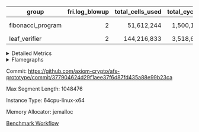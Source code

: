 | group | fri.log_blowup | total_cells_used | total_cycles | total_proof_time_ms |
| --- | --- | --- | --- | --- |
| fibonacci_program | <div style='text-align: right'>2</div>  | <div style='text-align: right'>51,612,244</div>  | <div style='text-align: right'>1,500,137</div>  | <span style="color: red">(+887.0 [+17.2%])</span> <div style='text-align: right'>6,059.0</div>  |
| leaf_verifier | <div style='text-align: right'>2</div>  | <div style='text-align: right'>144,216,833</div>  | <div style='text-align: right'>3,518,609</div>  | <div style='text-align: right'>15,709.0</div>  |


<details>
<summary>Detailed Metrics</summary>

| commit_exe_time_ms | execute_and_trace_gen_time_ms | execute_time_ms | fri.log_blowup | keygen_time_ms |
| --- | --- | --- | --- | --- |
| <span style="color: red">(+3.0 [+75.0%])</span> <div style='text-align: right'>7.0</div>  | <span style="color: green">(-352.0 [-29.7%])</span> <div style='text-align: right'>833.0</div>  | <span style="color: green">(-250.0 [-27.1%])</span> <div style='text-align: right'>671.0</div>  | <div style='text-align: right'>2</div>  | <span style="color: red">(+15.0 [+3.1%])</span> <div style='text-align: right'>501.0</div>  |

| air_name | constraints | interactions | quotient_deg |
| --- | --- | --- | --- |
| ProgramAir | <div style='text-align: right'>4</div>  | <div style='text-align: right'>1</div>  | <div style='text-align: right'>1</div>  |
| VmConnectorAir | <div style='text-align: right'>9</div>  | <div style='text-align: right'>3</div>  | <div style='text-align: right'>4</div>  |
| PersistentBoundaryAir<8> | <div style='text-align: right'>6</div>  | <div style='text-align: right'>3</div>  | <div style='text-align: right'>2</div>  |
| MemoryMerkleAir<8> | <div style='text-align: right'>40</div>  | <div style='text-align: right'>4</div>  | <div style='text-align: right'>2</div>  |
| AccessAdapterAir<2> | <div style='text-align: right'>14</div>  | <div style='text-align: right'>5</div>  | <div style='text-align: right'>4</div>  |
| AccessAdapterAir<4> | <div style='text-align: right'>14</div>  | <div style='text-align: right'>5</div>  | <div style='text-align: right'>4</div>  |
| AccessAdapterAir<8> | <div style='text-align: right'>14</div>  | <div style='text-align: right'>5</div>  | <div style='text-align: right'>4</div>  |
| AccessAdapterAir<16> | <div style='text-align: right'>14</div>  | <div style='text-align: right'>5</div>  | <div style='text-align: right'>2</div>  |
| AccessAdapterAir<32> | <div style='text-align: right'>14</div>  | <div style='text-align: right'>5</div>  | <div style='text-align: right'>2</div>  |
| AccessAdapterAir<64> | <div style='text-align: right'>14</div>  | <div style='text-align: right'>5</div>  | <div style='text-align: right'>2</div>  |
| VmAirWrapper<Rv32HintStoreAdapterAir, Rv32HintStoreCoreAir> | <div style='text-align: right'>17</div>  | <div style='text-align: right'>15</div>  | <div style='text-align: right'>2</div>  |
| VmAirWrapper<Rv32MultAdapterAir, DivRemCoreAir<4, 8> | <div style='text-align: right'>88</div>  | <div style='text-align: right'>25</div>  | <div style='text-align: right'>2</div>  |
| VmAirWrapper<Rv32MultAdapterAir, MulHCoreAir<4, 8> | <div style='text-align: right'>38</div>  | <div style='text-align: right'>24</div>  | <div style='text-align: right'>2</div>  |
| VmAirWrapper<Rv32MultAdapterAir, MultiplicationCoreAir<4, 8> | <div style='text-align: right'>26</div>  | <div style='text-align: right'>19</div>  | <div style='text-align: right'>2</div>  |
| RangeTupleCheckerAir<2> | <div style='text-align: right'>4</div>  | <div style='text-align: right'>1</div>  | <div style='text-align: right'>1</div>  |
| VmAirWrapper<Rv32RdWriteAdapterAir, Rv32AuipcCoreAir> | <div style='text-align: right'>15</div>  | <div style='text-align: right'>11</div>  | <div style='text-align: right'>2</div>  |
| VmAirWrapper<Rv32JalrAdapterAir, Rv32JalrCoreAir> | <div style='text-align: right'>20</div>  | <div style='text-align: right'>16</div>  | <div style='text-align: right'>2</div>  |
| VmAirWrapper<Rv32CondRdWriteAdapterAir, Rv32JalLuiCoreAir> | <div style='text-align: right'>22</div>  | <div style='text-align: right'>10</div>  | <div style='text-align: right'>2</div>  |
| VmAirWrapper<Rv32BranchAdapterAir, BranchLessThanCoreAir<4, 8> | <div style='text-align: right'>41</div>  | <div style='text-align: right'>13</div>  | <div style='text-align: right'>2</div>  |
| VmAirWrapper<Rv32BranchAdapterAir, BranchEqualCoreAir<4> | <div style='text-align: right'>25</div>  | <div style='text-align: right'>11</div>  | <div style='text-align: right'>2</div>  |
| VmAirWrapper<Rv32LoadStoreAdapterAir, LoadSignExtendCoreAir<4, 8> | <div style='text-align: right'>33</div>  | <div style='text-align: right'>18</div>  | <div style='text-align: right'>2</div>  |
| VmAirWrapper<Rv32LoadStoreAdapterAir, LoadStoreCoreAir<4> | <div style='text-align: right'>38</div>  | <div style='text-align: right'>17</div>  | <div style='text-align: right'>2</div>  |
| VmAirWrapper<Rv32BaseAluAdapterAir, ShiftCoreAir<4, 8> | <div style='text-align: right'>90</div>  | <div style='text-align: right'>23</div>  | <div style='text-align: right'>2</div>  |
| VmAirWrapper<Rv32BaseAluAdapterAir, LessThanCoreAir<4, 8> | <div style='text-align: right'>39</div>  | <div style='text-align: right'>17</div>  | <div style='text-align: right'>2</div>  |
| VmAirWrapper<Rv32BaseAluAdapterAir, BaseAluCoreAir<4, 8> | <div style='text-align: right'>43</div>  | <div style='text-align: right'>19</div>  | <div style='text-align: right'>2</div>  |
| BitwiseOperationLookupAir<8> | <div style='text-align: right'>4</div>  | <div style='text-align: right'>2</div>  | <div style='text-align: right'>2</div>  |
| PhantomAir | <div style='text-align: right'>5</div>  | <div style='text-align: right'>3</div>  | <div style='text-align: right'>4</div>  |
| Poseidon2VmAir<BabyBearParameters> | <div style='text-align: right'>525</div>  | <div style='text-align: right'>32</div>  | <div style='text-align: right'>4</div>  |
| VariableRangeCheckerAir | <div style='text-align: right'>4</div>  | <div style='text-align: right'>1</div>  | <div style='text-align: right'>1</div>  |
| VmAirWrapper<NativeAdapterAir<2, 0>, PublicValuesCoreAir> | <div style='text-align: right'>23</div>  | <div style='text-align: right'>11</div>  | <div style='text-align: right'>4</div>  |
| VolatileBoundaryAir | <div style='text-align: right'>16</div>  | <div style='text-align: right'>4</div>  | <div style='text-align: right'>4</div>  |
| FriReducedOpeningAir | <div style='text-align: right'>59</div>  | <div style='text-align: right'>35</div>  | <div style='text-align: right'>4</div>  |
| VmAirWrapper<NativeVectorizedAdapterAir<4>, FieldExtensionCoreAir> | <div style='text-align: right'>23</div>  | <div style='text-align: right'>15</div>  | <div style='text-align: right'>4</div>  |
| VmAirWrapper<NativeAdapterAir<2, 1>, FieldArithmeticCoreAir> | <div style='text-align: right'>23</div>  | <div style='text-align: right'>15</div>  | <div style='text-align: right'>4</div>  |
| VmAirWrapper<JalNativeAdapterAir, JalCoreAir> | <div style='text-align: right'>6</div>  | <div style='text-align: right'>7</div>  | <div style='text-align: right'>4</div>  |
| VmAirWrapper<BranchNativeAdapterAir, BranchEqualCoreAir<1> | <div style='text-align: right'>23</div>  | <div style='text-align: right'>11</div>  | <div style='text-align: right'>2</div>  |
| VmAirWrapper<NativeLoadStoreAdapterAir<1>, NativeLoadStoreCoreAir<1> | <div style='text-align: right'>31</div>  | <div style='text-align: right'>19</div>  | <div style='text-align: right'>4</div>  |

| group | segment | stark_prove_excluding_trace_time_ms | total_cells | total_cells_used | total_cycles | trace_gen_time_ms |
| --- | --- | --- | --- | --- | --- | --- |
| fibonacci_program | 0 | <span style="color: red">(+887.0 [+17.2%])</span> <div style='text-align: right'>6,059.0</div>  | <div style='text-align: right'>197,696,030</div>  | <div style='text-align: right'>51,612,244</div>  | <div style='text-align: right'>1,500,137</div>  | <span style="color: green">(-78.0 [-32.1%])</span> <div style='text-align: right'>165.0</div>  |

| group | chip_name | segment | rows_used |
| --- | --- | --- | --- |
| fibonacci_program | ProgramChip | 0 | <div style='text-align: right'>3,335</div>  |
| fibonacci_program | VmConnectorAir | 0 | <div style='text-align: right'>2</div>  |
| fibonacci_program | Boundary | 0 | <div style='text-align: right'>36</div>  |
| fibonacci_program | Merkle | 0 | <div style='text-align: right'>280</div>  |
| fibonacci_program | AccessAdapter<8> | 0 | <div style='text-align: right'>36</div>  |
| fibonacci_program | <Rv32HintStoreAdapterAir,Rv32HintStoreCoreAir> | 0 | <div style='text-align: right'>3</div>  |
| fibonacci_program | RangeTupleCheckerAir<2> | 0 | <div style='text-align: right'>524,288</div>  |
| fibonacci_program | <Rv32RdWriteAdapterAir,Rv32AuipcCoreAir> | 0 | <div style='text-align: right'>9</div>  |
| fibonacci_program | <Rv32JalrAdapterAir,Rv32JalrCoreAir> | 0 | <div style='text-align: right'>13</div>  |
| fibonacci_program | <Rv32CondRdWriteAdapterAir,Rv32JalLuiCoreAir> | 0 | <div style='text-align: right'>100,010</div>  |
| fibonacci_program | <Rv32BranchAdapterAir,BranchLessThanCoreAir<4, 8>> | 0 | <div style='text-align: right'>5</div>  |
| fibonacci_program | <Rv32BranchAdapterAir,BranchEqualCoreAir<4>> | 0 | <div style='text-align: right'>200,009</div>  |
| fibonacci_program | <Rv32LoadStoreAdapterAir,LoadStoreCoreAir<4>> | 0 | <div style='text-align: right'>28</div>  |
| fibonacci_program | <Rv32BaseAluAdapterAir,ShiftCoreAir<4, 8>> | 0 | <div style='text-align: right'>2</div>  |
| fibonacci_program | <Rv32BaseAluAdapterAir,LessThanCoreAir<4, 8>> | 0 | <div style='text-align: right'>300,002</div>  |
| fibonacci_program | <Rv32BaseAluAdapterAir,BaseAluCoreAir<4, 8>> | 0 | <div style='text-align: right'>900,054</div>  |
| fibonacci_program | BitwiseOperationLookupAir<8> | 0 | <div style='text-align: right'>65,536</div>  |
| fibonacci_program | PhantomAir | 0 | <div style='text-align: right'>2</div>  |
| fibonacci_program | Poseidon2VmAir<BabyBearParameters> | 0 | <div style='text-align: right'>316</div>  |
| fibonacci_program | VariableRangeCheckerAir | 0 | <div style='text-align: right'>262,144</div>  |

| group | dsl_ir | opcode | segment | frequency |
| --- | --- | --- | --- | --- |
| fibonacci_program |  | ADD | 0 | <div style='text-align: right'>900,045</div>  |
| fibonacci_program |  | AND | 0 | <div style='text-align: right'>2</div>  |
| fibonacci_program |  | AUIPC | 0 | <div style='text-align: right'>9</div>  |
| fibonacci_program |  | BEQ | 0 | <div style='text-align: right'>100,004</div>  |
| fibonacci_program |  | BGEU | 0 | <div style='text-align: right'>3</div>  |
| fibonacci_program |  | BLTU | 0 | <div style='text-align: right'>2</div>  |
| fibonacci_program |  | BNE | 0 | <div style='text-align: right'>100,005</div>  |
| fibonacci_program |  | HINT_STOREW | 0 | <div style='text-align: right'>3</div>  |
| fibonacci_program |  | JAL | 0 | <div style='text-align: right'>100,001</div>  |
| fibonacci_program |  | JALR | 0 | <div style='text-align: right'>13</div>  |
| fibonacci_program |  | LOADW | 0 | <div style='text-align: right'>13</div>  |
| fibonacci_program |  | LUI | 0 | <div style='text-align: right'>9</div>  |
| fibonacci_program |  | OR | 0 | <div style='text-align: right'>1</div>  |
| fibonacci_program |  | PHANTOM | 0 | <div style='text-align: right'>2</div>  |
| fibonacci_program |  | SLL | 0 | <div style='text-align: right'>2</div>  |
| fibonacci_program |  | SLTU | 0 | <div style='text-align: right'>300,002</div>  |
| fibonacci_program |  | STOREW | 0 | <div style='text-align: right'>15</div>  |
| fibonacci_program |  | SUB | 0 | <div style='text-align: right'>4</div>  |
| fibonacci_program |  | XOR | 0 | <div style='text-align: right'>2</div>  |

| group | air_name | dsl_ir | opcode | segment | cells_used |
| --- | --- | --- | --- | --- | --- |
| fibonacci_program | <Rv32BaseAluAdapterAir,BaseAluCoreAir<4, 8>> |  | ADD | 0 | <div style='text-align: right'>32,401,620</div>  |
| fibonacci_program | AccessAdapter<8> |  | ADD | 0 | <div style='text-align: right'>68</div>  |
| fibonacci_program | Boundary |  | ADD | 0 | <div style='text-align: right'>160</div>  |
| fibonacci_program | Merkle |  | ADD | 0 | <div style='text-align: right'>320</div>  |
| fibonacci_program | <Rv32BaseAluAdapterAir,BaseAluCoreAir<4, 8>> |  | AND | 0 | <div style='text-align: right'>72</div>  |
| fibonacci_program | <Rv32RdWriteAdapterAir,Rv32AuipcCoreAir> |  | AUIPC | 0 | <div style='text-align: right'>189</div>  |
| fibonacci_program | AccessAdapter<8> |  | AUIPC | 0 | <div style='text-align: right'>34</div>  |
| fibonacci_program | Boundary |  | AUIPC | 0 | <div style='text-align: right'>80</div>  |
| fibonacci_program | Merkle |  | AUIPC | 0 | <div style='text-align: right'>3,456</div>  |
| fibonacci_program | <Rv32BranchAdapterAir,BranchEqualCoreAir<4>> |  | BEQ | 0 | <div style='text-align: right'>2,600,104</div>  |
| fibonacci_program | <Rv32BranchAdapterAir,BranchLessThanCoreAir<4, 8>> |  | BGEU | 0 | <div style='text-align: right'>96</div>  |
| fibonacci_program | <Rv32BranchAdapterAir,BranchLessThanCoreAir<4, 8>> |  | BLTU | 0 | <div style='text-align: right'>64</div>  |
| fibonacci_program | <Rv32BranchAdapterAir,BranchEqualCoreAir<4>> |  | BNE | 0 | <div style='text-align: right'>2,600,130</div>  |
| fibonacci_program | <Rv32HintStoreAdapterAir,Rv32HintStoreCoreAir> |  | HINT_STOREW | 0 | <div style='text-align: right'>78</div>  |
| fibonacci_program | <Rv32CondRdWriteAdapterAir,Rv32JalLuiCoreAir> |  | JAL | 0 | <div style='text-align: right'>1,800,018</div>  |
| fibonacci_program | <Rv32JalrAdapterAir,Rv32JalrCoreAir> |  | JALR | 0 | <div style='text-align: right'>364</div>  |
| fibonacci_program | <Rv32LoadStoreAdapterAir,LoadStoreCoreAir<4>> |  | LOADW | 0 | <div style='text-align: right'>520</div>  |
| fibonacci_program | AccessAdapter<8> |  | LOADW | 0 | <div style='text-align: right'>34</div>  |
| fibonacci_program | Boundary |  | LOADW | 0 | <div style='text-align: right'>80</div>  |
| fibonacci_program | Merkle |  | LOADW | 0 | <div style='text-align: right'>2,304</div>  |
| fibonacci_program | <Rv32CondRdWriteAdapterAir,Rv32JalLuiCoreAir> |  | LUI | 0 | <div style='text-align: right'>162</div>  |
| fibonacci_program | <Rv32BaseAluAdapterAir,BaseAluCoreAir<4, 8>> |  | OR | 0 | <div style='text-align: right'>36</div>  |
| fibonacci_program | PhantomAir |  | PHANTOM | 0 | <div style='text-align: right'>12</div>  |
| fibonacci_program | <Rv32BaseAluAdapterAir,ShiftCoreAir<4, 8>> |  | SLL | 0 | <div style='text-align: right'>106</div>  |
| fibonacci_program | <Rv32BaseAluAdapterAir,LessThanCoreAir<4, 8>> |  | SLTU | 0 | <div style='text-align: right'>11,100,074</div>  |
| fibonacci_program | AccessAdapter<8> |  | SLTU | 0 | <div style='text-align: right'>34</div>  |
| fibonacci_program | Boundary |  | SLTU | 0 | <div style='text-align: right'>80</div>  |
| fibonacci_program | <Rv32LoadStoreAdapterAir,LoadStoreCoreAir<4>> |  | STOREW | 0 | <div style='text-align: right'>600</div>  |
| fibonacci_program | AccessAdapter<8> |  | STOREW | 0 | <div style='text-align: right'>136</div>  |
| fibonacci_program | Boundary |  | STOREW | 0 | <div style='text-align: right'>320</div>  |
| fibonacci_program | Merkle |  | STOREW | 0 | <div style='text-align: right'>2,816</div>  |
| fibonacci_program | <Rv32BaseAluAdapterAir,BaseAluCoreAir<4, 8>> |  | SUB | 0 | <div style='text-align: right'>144</div>  |
| fibonacci_program | <Rv32BaseAluAdapterAir,BaseAluCoreAir<4, 8>> |  | XOR | 0 | <div style='text-align: right'>72</div>  |

| group | execute_time_ms | fri.log_blowup | num_segments | total_cells_used | total_cycles | total_proof_time_ms |
| --- | --- | --- | --- | --- | --- | --- |
| fibonacci_program | <span style="color: green">(-246.0 [-26.3%])</span> <div style='text-align: right'>689.0</div>  | <div style='text-align: right'>2</div>  | <div style='text-align: right'>1</div>  | <div style='text-align: right'>51,612,244</div>  | <div style='text-align: right'>1,500,137</div>  | <span style="color: red">(+887.0 [+17.2%])</span> <div style='text-align: right'>6,059.0</div>  |
| leaf_verifier |  | <div style='text-align: right'>2</div>  |  | <div style='text-align: right'>144,216,833</div>  | <div style='text-align: right'>3,518,609</div>  | <div style='text-align: right'>15,709.0</div>  |

| group | air_name | segment | cells | main_cols | perm_cols | prep_cols | rows |
| --- | --- | --- | --- | --- | --- | --- | --- |
| fibonacci_program | ProgramAir | 0 | <div style='text-align: right'>73,728</div>  | <div style='text-align: right'>10</div>  | <div style='text-align: right'>8</div>  |  | <div style='text-align: right'>4,096</div>  |
| fibonacci_program | VmConnectorAir | 0 | <div style='text-align: right'>32</div>  | <div style='text-align: right'>4</div>  | <div style='text-align: right'>12</div>  | <div style='text-align: right'>1</div>  | <div style='text-align: right'>2</div>  |
| fibonacci_program | PersistentBoundaryAir<8> | 0 | <div style='text-align: right'>2,048</div>  | <div style='text-align: right'>20</div>  | <div style='text-align: right'>12</div>  |  | <div style='text-align: right'>64</div>  |
| fibonacci_program | MemoryMerkleAir<8> | 0 | <div style='text-align: right'>26,624</div>  | <div style='text-align: right'>32</div>  | <div style='text-align: right'>20</div>  |  | <div style='text-align: right'>512</div>  |
| fibonacci_program | AccessAdapterAir<8> | 0 | <div style='text-align: right'>2,624</div>  | <div style='text-align: right'>17</div>  | <div style='text-align: right'>24</div>  |  | <div style='text-align: right'>64</div>  |
| fibonacci_program | VmAirWrapper<Rv32HintStoreAdapterAir, Rv32HintStoreCoreAir> | 0 | <div style='text-align: right'>248</div>  | <div style='text-align: right'>26</div>  | <div style='text-align: right'>36</div>  |  | <div style='text-align: right'>4</div>  |
| fibonacci_program | RangeTupleCheckerAir<2> | 0 | <div style='text-align: right'>4,718,592</div>  | <div style='text-align: right'>1</div>  | <div style='text-align: right'>8</div>  | <div style='text-align: right'>2</div>  | <div style='text-align: right'>524,288</div>  |
| fibonacci_program | VmAirWrapper<Rv32RdWriteAdapterAir, Rv32AuipcCoreAir> | 0 | <div style='text-align: right'>784</div>  | <div style='text-align: right'>21</div>  | <div style='text-align: right'>28</div>  |  | <div style='text-align: right'>16</div>  |
| fibonacci_program | VmAirWrapper<Rv32JalrAdapterAir, Rv32JalrCoreAir> | 0 | <div style='text-align: right'>1,024</div>  | <div style='text-align: right'>28</div>  | <div style='text-align: right'>36</div>  |  | <div style='text-align: right'>16</div>  |
| fibonacci_program | VmAirWrapper<Rv32CondRdWriteAdapterAir, Rv32JalLuiCoreAir> | 0 | <div style='text-align: right'>8,126,464</div>  | <div style='text-align: right'>18</div>  | <div style='text-align: right'>44</div>  |  | <div style='text-align: right'>131,072</div>  |
| fibonacci_program | VmAirWrapper<Rv32BranchAdapterAir, BranchLessThanCoreAir<4, 8> | 0 | <div style='text-align: right'>704</div>  | <div style='text-align: right'>32</div>  | <div style='text-align: right'>56</div>  |  | <div style='text-align: right'>8</div>  |
| fibonacci_program | VmAirWrapper<Rv32BranchAdapterAir, BranchEqualCoreAir<4> | 0 | <div style='text-align: right'>19,398,656</div>  | <div style='text-align: right'>26</div>  | <div style='text-align: right'>48</div>  |  | <div style='text-align: right'>262,144</div>  |
| fibonacci_program | VmAirWrapper<Rv32LoadStoreAdapterAir, LoadStoreCoreAir<4> | 0 | <div style='text-align: right'>3,584</div>  | <div style='text-align: right'>40</div>  | <div style='text-align: right'>72</div>  |  | <div style='text-align: right'>32</div>  |
| fibonacci_program | VmAirWrapper<Rv32BaseAluAdapterAir, ShiftCoreAir<4, 8> | 0 | <div style='text-align: right'>210</div>  | <div style='text-align: right'>53</div>  | <div style='text-align: right'>52</div>  |  | <div style='text-align: right'>2</div>  |
| fibonacci_program | VmAirWrapper<Rv32BaseAluAdapterAir, LessThanCoreAir<4, 8> | 0 | <div style='text-align: right'>40,370,176</div>  | <div style='text-align: right'>37</div>  | <div style='text-align: right'>40</div>  |  | <div style='text-align: right'>524,288</div>  |
| fibonacci_program | VmAirWrapper<Rv32BaseAluAdapterAir, BaseAluCoreAir<4, 8> | 0 | <div style='text-align: right'>121,634,816</div>  | <div style='text-align: right'>36</div>  | <div style='text-align: right'>80</div>  |  | <div style='text-align: right'>1,048,576</div>  |
| fibonacci_program | BitwiseOperationLookupAir<8> | 0 | <div style='text-align: right'>655,360</div>  | <div style='text-align: right'>2</div>  | <div style='text-align: right'>8</div>  | <div style='text-align: right'>3</div>  | <div style='text-align: right'>65,536</div>  |
| fibonacci_program | PhantomAir | 0 | <div style='text-align: right'>36</div>  | <div style='text-align: right'>6</div>  | <div style='text-align: right'>12</div>  |  | <div style='text-align: right'>2</div>  |
| fibonacci_program | Poseidon2VmAir<BabyBearParameters> | 0 | <div style='text-align: right'>321,024</div>  | <div style='text-align: right'>559</div>  | <div style='text-align: right'>68</div>  |  | <div style='text-align: right'>512</div>  |
| fibonacci_program | VariableRangeCheckerAir | 0 | <div style='text-align: right'>2,359,296</div>  | <div style='text-align: right'>1</div>  | <div style='text-align: right'>8</div>  | <div style='text-align: right'>2</div>  | <div style='text-align: right'>262,144</div>  |

| group | index | execute_time_ms | total_cells_used | total_cycles |
| --- | --- | --- | --- | --- |
| leaf_verifier | 0 | <div style='text-align: right'>1,951.0</div>  | <div style='text-align: right'>144,216,833</div>  | <div style='text-align: right'>3,518,609</div>  |

| group | chip_name | index | rows_used |
| --- | --- | --- | --- |
| leaf_verifier | ProgramChip | 0 | <div style='text-align: right'>108,928</div>  |
| leaf_verifier | VmConnectorAir | 0 | <div style='text-align: right'>2</div>  |
| leaf_verifier | <NativeAdapterAir<2, 0>,PublicValuesCoreAir> | 0 | <div style='text-align: right'>36</div>  |
| leaf_verifier | Boundary | 0 | <div style='text-align: right'>424,581</div>  |
| leaf_verifier | AccessAdapter<2> | 0 | <div style='text-align: right'>404,748</div>  |
| leaf_verifier | AccessAdapter<4> | 0 | <div style='text-align: right'>202,626</div>  |
| leaf_verifier | AccessAdapter<8> | 0 | <div style='text-align: right'>58,714</div>  |
| leaf_verifier | Poseidon2VmAir<BabyBearParameters> | 0 | <div style='text-align: right'>28,074</div>  |
| leaf_verifier | FriReducedOpeningAir | 0 | <div style='text-align: right'>144,732</div>  |
| leaf_verifier | <NativeVectorizedAdapterAir<4>,FieldExtensionCoreAir> | 0 | <div style='text-align: right'>35,074</div>  |
| leaf_verifier | <NativeAdapterAir<2, 1>,FieldArithmeticCoreAir> | 0 | <div style='text-align: right'>1,355,464</div>  |
| leaf_verifier | <JalNativeAdapterAir,JalCoreAir> | 0 | <div style='text-align: right'>72,768</div>  |
| leaf_verifier | <BranchNativeAdapterAir,BranchEqualCoreAir<1>> | 0 | <div style='text-align: right'>676,191</div>  |
| leaf_verifier | <NativeLoadStoreAdapterAir<1>,NativeLoadStoreCoreAir<1>> | 0 | <div style='text-align: right'>1,134,653</div>  |
| leaf_verifier | PhantomAir | 0 | <div style='text-align: right'>211,015</div>  |
| leaf_verifier | VariableRangeCheckerAir | 0 | <div style='text-align: right'>262,144</div>  |

| group | dsl_ir | index | opcode | frequency |
| --- | --- | --- | --- | --- |
| leaf_verifier |  | 0 | ADD | <div style='text-align: right'>1,153,076</div>  |
| leaf_verifier |  | 0 | BBE4DIV | <div style='text-align: right'>6,268</div>  |
| leaf_verifier |  | 0 | BBE4MUL | <div style='text-align: right'>11,820</div>  |
| leaf_verifier |  | 0 | BEQ | <div style='text-align: right'>18,557</div>  |
| leaf_verifier |  | 0 | BNE | <div style='text-align: right'>657,634</div>  |
| leaf_verifier |  | 0 | COMP_POS2 | <div style='text-align: right'>17,189</div>  |
| leaf_verifier |  | 0 | DIV | <div style='text-align: right'>128</div>  |
| leaf_verifier |  | 0 | FE4ADD | <div style='text-align: right'>13,429</div>  |
| leaf_verifier |  | 0 | FE4SUB | <div style='text-align: right'>3,557</div>  |
| leaf_verifier |  | 0 | FRI_REDUCED_OPENING | <div style='text-align: right'>5,334</div>  |
| leaf_verifier |  | 0 | JAL | <div style='text-align: right'>72,768</div>  |
| leaf_verifier |  | 0 | LOADW | <div style='text-align: right'>155,907</div>  |
| leaf_verifier |  | 0 | LOADW2 | <div style='text-align: right'>360,784</div>  |
| leaf_verifier |  | 0 | MUL | <div style='text-align: right'>143,987</div>  |
| leaf_verifier |  | 0 | PERM_POS2 | <div style='text-align: right'>10,885</div>  |
| leaf_verifier |  | 0 | PHANTOM | <div style='text-align: right'>211,015</div>  |
| leaf_verifier |  | 0 | PUBLISH | <div style='text-align: right'>36</div>  |
| leaf_verifier |  | 0 | SHINTW | <div style='text-align: right'>245,582</div>  |
| leaf_verifier |  | 0 | STOREW | <div style='text-align: right'>192,376</div>  |
| leaf_verifier |  | 0 | STOREW2 | <div style='text-align: right'>180,004</div>  |
| leaf_verifier |  | 0 | SUB | <div style='text-align: right'>58,273</div>  |

| group | air_name | dsl_ir | index | opcode | cells_used |
| --- | --- | --- | --- | --- | --- |
| leaf_verifier | <NativeAdapterAir<2, 1>,FieldArithmeticCoreAir> |  | 0 | ADD | <div style='text-align: right'>34,592,280</div>  |
| leaf_verifier | AccessAdapter<2> |  | 0 | ADD | <div style='text-align: right'>203,984</div>  |
| leaf_verifier | AccessAdapter<4> |  | 0 | ADD | <div style='text-align: right'>120,536</div>  |
| leaf_verifier | Boundary |  | 0 | ADD | <div style='text-align: right'>146,135</div>  |
| leaf_verifier | <NativeVectorizedAdapterAir<4>,FieldExtensionCoreAir> |  | 0 | BBE4DIV | <div style='text-align: right'>250,720</div>  |
| leaf_verifier | AccessAdapter<2> |  | 0 | BBE4DIV | <div style='text-align: right'>121,044</div>  |
| leaf_verifier | AccessAdapter<4> |  | 0 | BBE4DIV | <div style='text-align: right'>71,526</div>  |
| leaf_verifier | Boundary |  | 0 | BBE4DIV | <div style='text-align: right'>704</div>  |
| leaf_verifier | <NativeVectorizedAdapterAir<4>,FieldExtensionCoreAir> |  | 0 | BBE4MUL | <div style='text-align: right'>472,800</div>  |
| leaf_verifier | AccessAdapter<2> |  | 0 | BBE4MUL | <div style='text-align: right'>303,600</div>  |
| leaf_verifier | AccessAdapter<4> |  | 0 | BBE4MUL | <div style='text-align: right'>179,400</div>  |
| leaf_verifier | Boundary |  | 0 | BBE4MUL | <div style='text-align: right'>139,304</div>  |
| leaf_verifier | <BranchNativeAdapterAir,BranchEqualCoreAir<1>> |  | 0 | BEQ | <div style='text-align: right'>426,811</div>  |
| leaf_verifier | <BranchNativeAdapterAir,BranchEqualCoreAir<1>> |  | 0 | BNE | <div style='text-align: right'>15,125,582</div>  |
| leaf_verifier | AccessAdapter<2> |  | 0 | BNE | <div style='text-align: right'>1,386</div>  |
| leaf_verifier | AccessAdapter<4> |  | 0 | BNE | <div style='text-align: right'>819</div>  |
| leaf_verifier | AccessAdapter<2> |  | 0 | COMP_POS2 | <div style='text-align: right'>694,452</div>  |
| leaf_verifier | AccessAdapter<4> |  | 0 | COMP_POS2 | <div style='text-align: right'>410,358</div>  |
| leaf_verifier | AccessAdapter<8> |  | 0 | COMP_POS2 | <div style='text-align: right'>268,311</div>  |
| leaf_verifier | Boundary |  | 0 | COMP_POS2 | <div style='text-align: right'>88</div>  |
| leaf_verifier | Poseidon2VmAir<BabyBearParameters> |  | 0 | COMP_POS2 | <div style='text-align: right'>9,608,651</div>  |
| leaf_verifier | <NativeAdapterAir<2, 1>,FieldArithmeticCoreAir> |  | 0 | DIV | <div style='text-align: right'>3,840</div>  |
| leaf_verifier | <NativeVectorizedAdapterAir<4>,FieldExtensionCoreAir> |  | 0 | FE4ADD | <div style='text-align: right'>537,160</div>  |
| leaf_verifier | AccessAdapter<2> |  | 0 | FE4ADD | <div style='text-align: right'>246,554</div>  |
| leaf_verifier | AccessAdapter<4> |  | 0 | FE4ADD | <div style='text-align: right'>145,691</div>  |
| leaf_verifier | Boundary |  | 0 | FE4ADD | <div style='text-align: right'>114,532</div>  |
| leaf_verifier | <NativeVectorizedAdapterAir<4>,FieldExtensionCoreAir> |  | 0 | FE4SUB | <div style='text-align: right'>142,280</div>  |
| leaf_verifier | AccessAdapter<2> |  | 0 | FE4SUB | <div style='text-align: right'>125,488</div>  |
| leaf_verifier | AccessAdapter<4> |  | 0 | FE4SUB | <div style='text-align: right'>74,152</div>  |
| leaf_verifier | Boundary |  | 0 | FE4SUB | <div style='text-align: right'>26,092</div>  |
| leaf_verifier | AccessAdapter<2> |  | 0 | FRI_REDUCED_OPENING | <div style='text-align: right'>151,580</div>  |
| leaf_verifier | AccessAdapter<4> |  | 0 | FRI_REDUCED_OPENING | <div style='text-align: right'>89,570</div>  |
| leaf_verifier | FriReducedOpeningAir |  | 0 | FRI_REDUCED_OPENING | <div style='text-align: right'>9,262,848</div>  |
| leaf_verifier | <JalNativeAdapterAir,JalCoreAir> |  | 0 | JAL | <div style='text-align: right'>727,680</div>  |
| leaf_verifier | AccessAdapter<2> |  | 0 | JAL | <div style='text-align: right'>418</div>  |
| leaf_verifier | AccessAdapter<4> |  | 0 | JAL | <div style='text-align: right'>494</div>  |
| leaf_verifier | Boundary |  | 0 | JAL | <div style='text-align: right'>11</div>  |
| leaf_verifier | <NativeLoadStoreAdapterAir<1>,NativeLoadStoreCoreAir<1>> |  | 0 | LOADW | <div style='text-align: right'>6,392,187</div>  |
| leaf_verifier | AccessAdapter<2> |  | 0 | LOADW | <div style='text-align: right'>285,538</div>  |
| leaf_verifier | AccessAdapter<4> |  | 0 | LOADW | <div style='text-align: right'>134,381</div>  |
| leaf_verifier | AccessAdapter<8> |  | 0 | LOADW | <div style='text-align: right'>20,893</div>  |
| leaf_verifier | Boundary |  | 0 | LOADW | <div style='text-align: right'>21,681</div>  |
| leaf_verifier | <NativeLoadStoreAdapterAir<1>,NativeLoadStoreCoreAir<1>> |  | 0 | LOADW2 | <div style='text-align: right'>14,792,144</div>  |
| leaf_verifier | AccessAdapter<2> |  | 0 | LOADW2 | <div style='text-align: right'>57,200</div>  |
| leaf_verifier | AccessAdapter<4> |  | 0 | LOADW2 | <div style='text-align: right'>33,800</div>  |
| leaf_verifier | AccessAdapter<8> |  | 0 | LOADW2 | <div style='text-align: right'>493</div>  |
| leaf_verifier | Boundary |  | 0 | LOADW2 | <div style='text-align: right'>1,397</div>  |
| leaf_verifier | <NativeAdapterAir<2, 1>,FieldArithmeticCoreAir> |  | 0 | MUL | <div style='text-align: right'>4,319,610</div>  |
| leaf_verifier | AccessAdapter<2> |  | 0 | MUL | <div style='text-align: right'>23,881</div>  |
| leaf_verifier | AccessAdapter<4> |  | 0 | MUL | <div style='text-align: right'>14,131</div>  |
| leaf_verifier | Boundary |  | 0 | MUL | <div style='text-align: right'>32,824</div>  |
| leaf_verifier | AccessAdapter<2> |  | 0 | PERM_POS2 | <div style='text-align: right'>583,396</div>  |
| leaf_verifier | AccessAdapter<4> |  | 0 | PERM_POS2 | <div style='text-align: right'>346,372</div>  |
| leaf_verifier | AccessAdapter<8> |  | 0 | PERM_POS2 | <div style='text-align: right'>230,758</div>  |
| leaf_verifier | Poseidon2VmAir<BabyBearParameters> |  | 0 | PERM_POS2 | <div style='text-align: right'>6,084,715</div>  |
| leaf_verifier | PhantomAir |  | 0 | PHANTOM | <div style='text-align: right'>1,266,090</div>  |
| leaf_verifier | <NativeAdapterAir<2, 0>,PublicValuesCoreAir> |  | 0 | PUBLISH | <div style='text-align: right'>828</div>  |
| leaf_verifier | <NativeLoadStoreAdapterAir<1>,NativeLoadStoreCoreAir<1>> |  | 0 | SHINTW | <div style='text-align: right'>10,068,862</div>  |
| leaf_verifier | AccessAdapter<2> |  | 0 | SHINTW | <div style='text-align: right'>22</div>  |
| leaf_verifier | AccessAdapter<4> |  | 0 | SHINTW | <div style='text-align: right'>26</div>  |
| leaf_verifier | AccessAdapter<8> |  | 0 | SHINTW | <div style='text-align: right'>17</div>  |
| leaf_verifier | Boundary |  | 0 | SHINTW | <div style='text-align: right'>2,696,870</div>  |
| leaf_verifier | <NativeLoadStoreAdapterAir<1>,NativeLoadStoreCoreAir<1>> |  | 0 | STOREW | <div style='text-align: right'>7,887,416</div>  |
| leaf_verifier | AccessAdapter<2> |  | 0 | STOREW | <div style='text-align: right'>69,905</div>  |
| leaf_verifier | AccessAdapter<4> |  | 0 | STOREW | <div style='text-align: right'>40,391</div>  |
| leaf_verifier | AccessAdapter<8> |  | 0 | STOREW | <div style='text-align: right'>1,768</div>  |
| leaf_verifier | Boundary |  | 0 | STOREW | <div style='text-align: right'>735,889</div>  |
| leaf_verifier | <NativeLoadStoreAdapterAir<1>,NativeLoadStoreCoreAir<1>> |  | 0 | STOREW2 | <div style='text-align: right'>7,380,164</div>  |
| leaf_verifier | AccessAdapter<2> |  | 0 | STOREW2 | <div style='text-align: right'>497,530</div>  |
| leaf_verifier | AccessAdapter<4> |  | 0 | STOREW2 | <div style='text-align: right'>295,633</div>  |
| leaf_verifier | AccessAdapter<8> |  | 0 | STOREW2 | <div style='text-align: right'>138,856</div>  |
| leaf_verifier | Boundary |  | 0 | STOREW2 | <div style='text-align: right'>739,684</div>  |
| leaf_verifier | <NativeAdapterAir<2, 1>,FieldArithmeticCoreAir> |  | 0 | SUB | <div style='text-align: right'>1,748,190</div>  |
| leaf_verifier | AccessAdapter<2> |  | 0 | SUB | <div style='text-align: right'>59,235</div>  |
| leaf_verifier | AccessAdapter<4> |  | 0 | SUB | <div style='text-align: right'>70,005</div>  |
| leaf_verifier | Boundary |  | 0 | SUB | <div style='text-align: right'>15,180</div>  |

| group | air_name | index | segment | cells | main_cols | perm_cols | prep_cols | rows |
| --- | --- | --- | --- | --- | --- | --- | --- | --- |
| leaf_verifier | ProgramAir | 0 | 0 | <div style='text-align: right'>2,359,296</div>  | <div style='text-align: right'>10</div>  | <div style='text-align: right'>8</div>  |  | <div style='text-align: right'>131,072</div>  |
| leaf_verifier | VmConnectorAir | 0 | 0 | <div style='text-align: right'>24</div>  | <div style='text-align: right'>4</div>  | <div style='text-align: right'>8</div>  | <div style='text-align: right'>1</div>  | <div style='text-align: right'>2</div>  |
| leaf_verifier | VmAirWrapper<NativeAdapterAir<2, 0>, PublicValuesCoreAir> | 0 | 0 | <div style='text-align: right'>2,496</div>  | <div style='text-align: right'>23</div>  | <div style='text-align: right'>16</div>  |  | <div style='text-align: right'>64</div>  |
| leaf_verifier | VolatileBoundaryAir | 0 | 0 | <div style='text-align: right'>9,961,472</div>  | <div style='text-align: right'>11</div>  | <div style='text-align: right'>8</div>  |  | <div style='text-align: right'>524,288</div>  |
| leaf_verifier | AccessAdapterAir<2> | 0 | 0 | <div style='text-align: right'>14,155,776</div>  | <div style='text-align: right'>11</div>  | <div style='text-align: right'>16</div>  |  | <div style='text-align: right'>524,288</div>  |
| leaf_verifier | AccessAdapterAir<4> | 0 | 0 | <div style='text-align: right'>7,602,176</div>  | <div style='text-align: right'>13</div>  | <div style='text-align: right'>16</div>  |  | <div style='text-align: right'>262,144</div>  |
| leaf_verifier | AccessAdapterAir<8> | 0 | 0 | <div style='text-align: right'>2,162,688</div>  | <div style='text-align: right'>17</div>  | <div style='text-align: right'>16</div>  |  | <div style='text-align: right'>65,536</div>  |
| leaf_verifier | Poseidon2VmAir<BabyBearParameters> | 0 | 0 | <div style='text-align: right'>19,496,960</div>  | <div style='text-align: right'>559</div>  | <div style='text-align: right'>36</div>  |  | <div style='text-align: right'>32,768</div>  |
| leaf_verifier | FriReducedOpeningAir | 0 | 0 | <div style='text-align: right'>36,700,160</div>  | <div style='text-align: right'>64</div>  | <div style='text-align: right'>76</div>  |  | <div style='text-align: right'>262,144</div>  |
| leaf_verifier | VmAirWrapper<NativeVectorizedAdapterAir<4>, FieldExtensionCoreAir> | 0 | 0 | <div style='text-align: right'>3,932,160</div>  | <div style='text-align: right'>40</div>  | <div style='text-align: right'>20</div>  |  | <div style='text-align: right'>65,536</div>  |
| leaf_verifier | VmAirWrapper<NativeAdapterAir<2, 1>, FieldArithmeticCoreAir> | 0 | 0 | <div style='text-align: right'>104,857,600</div>  | <div style='text-align: right'>30</div>  | <div style='text-align: right'>20</div>  |  | <div style='text-align: right'>2,097,152</div>  |
| leaf_verifier | VmAirWrapper<JalNativeAdapterAir, JalCoreAir> | 0 | 0 | <div style='text-align: right'>2,883,584</div>  | <div style='text-align: right'>10</div>  | <div style='text-align: right'>12</div>  |  | <div style='text-align: right'>131,072</div>  |
| leaf_verifier | VmAirWrapper<BranchNativeAdapterAir, BranchEqualCoreAir<1> | 0 | 0 | <div style='text-align: right'>53,477,376</div>  | <div style='text-align: right'>23</div>  | <div style='text-align: right'>28</div>  |  | <div style='text-align: right'>1,048,576</div>  |
| leaf_verifier | VmAirWrapper<NativeLoadStoreAdapterAir<1>, NativeLoadStoreCoreAir<1> | 0 | 0 | <div style='text-align: right'>136,314,880</div>  | <div style='text-align: right'>41</div>  | <div style='text-align: right'>24</div>  |  | <div style='text-align: right'>2,097,152</div>  |
| leaf_verifier | PhantomAir | 0 | 0 | <div style='text-align: right'>3,670,016</div>  | <div style='text-align: right'>6</div>  | <div style='text-align: right'>8</div>  |  | <div style='text-align: right'>262,144</div>  |
| leaf_verifier | VariableRangeCheckerAir | 0 | 0 | <div style='text-align: right'>2,359,296</div>  | <div style='text-align: right'>1</div>  | <div style='text-align: right'>8</div>  | <div style='text-align: right'>2</div>  | <div style='text-align: right'>262,144</div>  |

| group | index | segment | stark_prove_excluding_trace_time_ms | total_cells | trace_gen_time_ms |
| --- | --- | --- | --- | --- | --- |
| leaf_verifier | 0 | 0 | <div style='text-align: right'>15,709.0</div>  | <div style='text-align: right'>399,935,960</div>  | <div style='text-align: right'>574.0</div>  |

| segment | trace_gen_time_ms |
| --- | --- |
| 0 | <span style="color: green">(-102.0 [-38.8%])</span> <div style='text-align: right'>161.0</div>  |

</details>



<details>
<summary>Flamegraphs</summary>

[![](https://axiom-public-data-sandbox-us-east-1.s3.us-east-1.amazonaws.com/benchmark/github/flamegraphs/377904624d29f1aee37f6d87fd435a88e99b23ca/fibonacci-38e0b9de817f645c4bec37c0d4a3e58baecccb040f5718dc069a72c7385a0bed-fibonacci_program.dsl_ir.opcode.air_name.cells_used.reverse.svg)](https://axiom-public-data-sandbox-us-east-1.s3.us-east-1.amazonaws.com/benchmark/github/flamegraphs/377904624d29f1aee37f6d87fd435a88e99b23ca/fibonacci-38e0b9de817f645c4bec37c0d4a3e58baecccb040f5718dc069a72c7385a0bed-fibonacci_program.dsl_ir.opcode.air_name.cells_used.reverse.svg)
[![](https://axiom-public-data-sandbox-us-east-1.s3.us-east-1.amazonaws.com/benchmark/github/flamegraphs/377904624d29f1aee37f6d87fd435a88e99b23ca/fibonacci-38e0b9de817f645c4bec37c0d4a3e58baecccb040f5718dc069a72c7385a0bed-fibonacci_program.dsl_ir.opcode.air_name.cells_used.svg)](https://axiom-public-data-sandbox-us-east-1.s3.us-east-1.amazonaws.com/benchmark/github/flamegraphs/377904624d29f1aee37f6d87fd435a88e99b23ca/fibonacci-38e0b9de817f645c4bec37c0d4a3e58baecccb040f5718dc069a72c7385a0bed-fibonacci_program.dsl_ir.opcode.air_name.cells_used.svg)
[![](https://axiom-public-data-sandbox-us-east-1.s3.us-east-1.amazonaws.com/benchmark/github/flamegraphs/377904624d29f1aee37f6d87fd435a88e99b23ca/fibonacci-38e0b9de817f645c4bec37c0d4a3e58baecccb040f5718dc069a72c7385a0bed-fibonacci_program.dsl_ir.opcode.frequency.reverse.svg)](https://axiom-public-data-sandbox-us-east-1.s3.us-east-1.amazonaws.com/benchmark/github/flamegraphs/377904624d29f1aee37f6d87fd435a88e99b23ca/fibonacci-38e0b9de817f645c4bec37c0d4a3e58baecccb040f5718dc069a72c7385a0bed-fibonacci_program.dsl_ir.opcode.frequency.reverse.svg)
[![](https://axiom-public-data-sandbox-us-east-1.s3.us-east-1.amazonaws.com/benchmark/github/flamegraphs/377904624d29f1aee37f6d87fd435a88e99b23ca/fibonacci-38e0b9de817f645c4bec37c0d4a3e58baecccb040f5718dc069a72c7385a0bed-fibonacci_program.dsl_ir.opcode.frequency.svg)](https://axiom-public-data-sandbox-us-east-1.s3.us-east-1.amazonaws.com/benchmark/github/flamegraphs/377904624d29f1aee37f6d87fd435a88e99b23ca/fibonacci-38e0b9de817f645c4bec37c0d4a3e58baecccb040f5718dc069a72c7385a0bed-fibonacci_program.dsl_ir.opcode.frequency.svg)
[![](https://axiom-public-data-sandbox-us-east-1.s3.us-east-1.amazonaws.com/benchmark/github/flamegraphs/377904624d29f1aee37f6d87fd435a88e99b23ca/fibonacci-38e0b9de817f645c4bec37c0d4a3e58baecccb040f5718dc069a72c7385a0bed-leaf_verifier.dsl_ir.opcode.air_name.cells_used.reverse.svg)](https://axiom-public-data-sandbox-us-east-1.s3.us-east-1.amazonaws.com/benchmark/github/flamegraphs/377904624d29f1aee37f6d87fd435a88e99b23ca/fibonacci-38e0b9de817f645c4bec37c0d4a3e58baecccb040f5718dc069a72c7385a0bed-leaf_verifier.dsl_ir.opcode.air_name.cells_used.reverse.svg)
[![](https://axiom-public-data-sandbox-us-east-1.s3.us-east-1.amazonaws.com/benchmark/github/flamegraphs/377904624d29f1aee37f6d87fd435a88e99b23ca/fibonacci-38e0b9de817f645c4bec37c0d4a3e58baecccb040f5718dc069a72c7385a0bed-leaf_verifier.dsl_ir.opcode.air_name.cells_used.svg)](https://axiom-public-data-sandbox-us-east-1.s3.us-east-1.amazonaws.com/benchmark/github/flamegraphs/377904624d29f1aee37f6d87fd435a88e99b23ca/fibonacci-38e0b9de817f645c4bec37c0d4a3e58baecccb040f5718dc069a72c7385a0bed-leaf_verifier.dsl_ir.opcode.air_name.cells_used.svg)
[![](https://axiom-public-data-sandbox-us-east-1.s3.us-east-1.amazonaws.com/benchmark/github/flamegraphs/377904624d29f1aee37f6d87fd435a88e99b23ca/fibonacci-38e0b9de817f645c4bec37c0d4a3e58baecccb040f5718dc069a72c7385a0bed-leaf_verifier.dsl_ir.opcode.frequency.reverse.svg)](https://axiom-public-data-sandbox-us-east-1.s3.us-east-1.amazonaws.com/benchmark/github/flamegraphs/377904624d29f1aee37f6d87fd435a88e99b23ca/fibonacci-38e0b9de817f645c4bec37c0d4a3e58baecccb040f5718dc069a72c7385a0bed-leaf_verifier.dsl_ir.opcode.frequency.reverse.svg)
[![](https://axiom-public-data-sandbox-us-east-1.s3.us-east-1.amazonaws.com/benchmark/github/flamegraphs/377904624d29f1aee37f6d87fd435a88e99b23ca/fibonacci-38e0b9de817f645c4bec37c0d4a3e58baecccb040f5718dc069a72c7385a0bed-leaf_verifier.dsl_ir.opcode.frequency.svg)](https://axiom-public-data-sandbox-us-east-1.s3.us-east-1.amazonaws.com/benchmark/github/flamegraphs/377904624d29f1aee37f6d87fd435a88e99b23ca/fibonacci-38e0b9de817f645c4bec37c0d4a3e58baecccb040f5718dc069a72c7385a0bed-leaf_verifier.dsl_ir.opcode.frequency.svg)

</details>

Commit: https://github.com/axiom-crypto/afs-prototype/commit/377904624d29f1aee37f6d87fd435a88e99b23ca

Max Segment Length: 1048476

Instance Type: 64cpu-linux-x64

Memory Allocator: jemalloc

[Benchmark Workflow](https://github.com/axiom-crypto/afs-prototype/actions/runs/12288244942)
